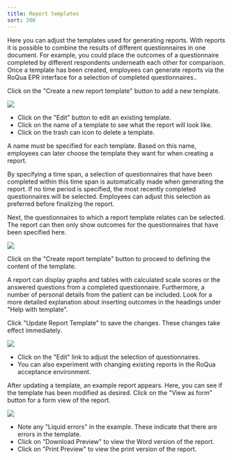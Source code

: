 ```yaml
---
title: Report templates
sort: 200
---
```


Here you can adjust the templates used for generating reports. With reports it is possible to combine the results of different questionnaires in one document. For example, you could place the outcomes of a questionnaire completed by different respondents underneath each other for comparison. Once a template has been created, employees can generate reports via the RoQua EPR interface for a selection of completed questionnaires..

Click on the "Create a new report template" button to add a new template.

<img src="/assets/images/screenshots/reports.png" />

<ul class="hints">
  <li>Click on the "Edit" button to edit an existing template.</li>
  <li>Click on the name of a template to see what the report will look like.</li>
  <li>Click on the trash can icon to delete a template.</li>
</ul>

A name must be specified for each template. Based on this name, employees can later choose the template they want for when creating a report.

By specifying a time span, a selection of questionnaires that have been completed within this time span is automatically made when generating the report. If no time period is specified, the most recently completed questionnaires will be selected. Employees can adjust this selection as preferred before finalizing the report.

Next, the questionnaires to which a report template relates can be selected. The report can then only show outcomes for the questionnaires that have been specified here.

<img src="/assets/images/screenshots/reports_new.png" />

Click on the "Create report template" button to proceed to defining the content of the template.

A report can display graphs and tables with calculated scale scores or the answered questions from a completed questionnaire. Furthermore, a number of personal details from the patient can be included. Look for a more detailed explanation about inserting outcomes in the headings under "Help with template".

Click "Update Report Template" to save the changes. These changes take effect immediately.

<img src="/assets/images/screenshots/reports_update.png" />

<ul class="hints">
  <li>Click on the "Edit" link to adjust the selection of questionnaires.</li>
  <li>You can also experiment with changing existing reports in the RoQua acceptance environment.</li>
</ul>

After updating a template, an example report appears. Here, you can see if the template has been modified as desired. Click on the "View as form" button for a form view of the report.

<img src="/assets/images/screenshots/reports_view.png" />

<ul class="hints">
  <li>Note any "Liquid errors" in the example. These indicate that there are errors in the template.</li>
  <li>Click on "Download Preview" to view the Word version of the report.</li>
  <li>Click on "Print Preview" to view the print version of the report.</li>
</ul>
